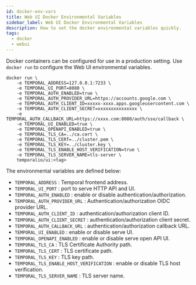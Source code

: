 ```yaml
---
id: docker-env-vars
title: Web UI Docker Environmental Variables
sidebar_label: Web UI Docker Environmental Variables
description: How to set the docker environmental variables quickly.
tags:
  - docker
  - webui
---
```


Docker containers can be configured for use in a production setting.
Use `docker run` to configure the Web UI environmental variables.

```
docker run \
    -e TEMPORAL_ADDRESS=127.0.0.1:7233 \
    -e TEMPORAL_UI_PORT=8080 \
    -e TEMPORAL_AUTH_ENABLED=true \
    -e TEMPORAL_AUTH_PROVIDER_URL=https://accounts.google.com \
    -e TEMPORAL_AUTH_CLIENT_ID=xxxxx-xxxx.apps.googleusercontent.com \
    -e TEMPORAL_AUTH_CLIENT_SECRET=xxxxxxxxxxxxxxx \
    -e TEMPORAL_AUTH_CALLBACK_URL=https://xxxx.com:8080/auth/sso/callback \
    -e TEMPORAL_UI_ENABLED=true \
    -e TEMPORAL_OPENAPI_ENABLED=true \
    -e TEMPORAL_TLS_CA=../ca.cert \
    -e TEMPORAL_TLS_CERT=../cluster.pem \
    -e TEMPORAL_TLS_KEY=../cluster.key \
    -e TEMPORAL_TLS_ENABLE_HOST_VERIFICATION=true \
    -e TEMPORAL_TLS_SERVER_NAME=tls-server \
    temporalio/ui:<tag>
```

The environmental variables are defined below:

- `TEMPORAL_ADDRESS` : Temporal frontend address.
- `TEMPORAL_UI_PORT` : port to serve HTTP API and UI.
- `TEMPORAL_AUTH_ENABLED` : enable or disable authentication/authorization.
- `TEMPORAL_AUTH_PROVIDER_URL` : Authentication/authorization OIDC provider URL.
- `TEMPORAL_AUTH_CLIENT_ID` : authentication/authorization client ID.
- `TEMPORAL_AUTH_CLIENT_SECRET` : authentication/authorization client secret.
- `TEMPORAL_AUTH_CALLBACK_URL` : authentication/authorization callback URL.
- `TEMPORAL_UI_ENABLED` : enable or disable serve UI.
- `TEMPORAL_OPENAPI_ENABLED` : enable or disable serve open API UI.
- `TEMPORAL_TLS_CA` : TLS Certificate Authority path.
- `TEMPORAL_TLS_CERT` : TLS certificate path.
- `TEMPORAL_TLS_KEY` : TLS key path.
- `TEMPORAL_TLS_ENABLE_HOST_VERIFICATION` : enable or disable TLS host verification.
- `TEMPORAL_TLS_SERVER_NAME` : TLS server name.
